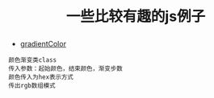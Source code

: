 # <p align = "center"> 一些比较有趣的js例子 </p>

- [gradientColor](gradientColor/index.js)
````
颜色渐变类class
传入参数：起始颜色，结束颜色，渐变步数
颜色传入为hex表示方式
传出rgb数组模式
````
